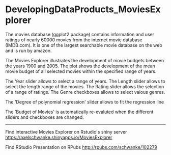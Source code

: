 # DevelopingDataProducts_MoviesExplorer

The movies database (ggplot2 package) contains information and user ratings 
of nearly 60000 movies from the internet movie database (IMDB.com). 
It is one of the largest searchable movie database on the web and is 
run by amazon.

The Movies Explorer illustrates the development of movie budgets
between the years 1900 and 2005. 
The plot shows the development of the mean movie budget of 
all selected movies within the specified range of years.

The Year slider allows to select a range of years.
The Length slider allows to select the length range of the movies.
The Rating slider allows the selection of a range of ratings.
The Genre checkboxes allows to select vaious genres.

The 'Degree of polynomial regression' slider allows to fit the 
regression line

The 'Budget of Movies' is automatically re-evaluted when the 
different sliders and checkboxes are changed.

----

Find interactive Movies Explorer on Rstudio's shiny server
https://axelschwanke.shinyapps.io/MoviesExplorer

Find RStudio Presentation on RPubs
http://rpubs.com/schwanke/102279